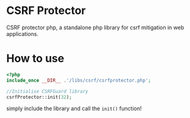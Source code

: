 CSRF Protector
==========================
CSRF protector php, a standalone php library for csrf mitigation in web applications.

How to use
==========
```php
<?php
include_once __DIR__ .'/libs/csrf/csrfprotector.php';

//Initialise CSRFGuard library
csrfProtector::init(32);
```
simply include the library and call the `init()` function!
